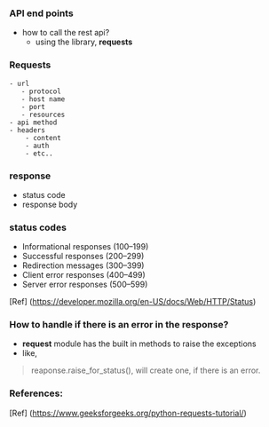 ### API end points
- how to call the rest api?
    - using the library, **requests**

### Requests
    - url
       - protocol
       - host name
       - port
       - resources
    - api method
    - headers
        - content
        - auth
        - etc..
    

### response

- status code
- response body

### status codes

 -   Informational responses (100–199)
 -   Successful responses (200–299)
 -   Redirection messages (300–399)
 -   Client error responses (400–499)
 -   Server error responses (500–599)

 [Ref] (https://developer.mozilla.org/en-US/docs/Web/HTTP/Status)


### How to handle if there is an error in the response?

- **request** module has the built in methods to raise the exceptions
- like,
> reaponse.raise_for_status(), will create one, if there is an error.


### References:

[Ref] (https://www.geeksforgeeks.org/python-requests-tutorial/)



